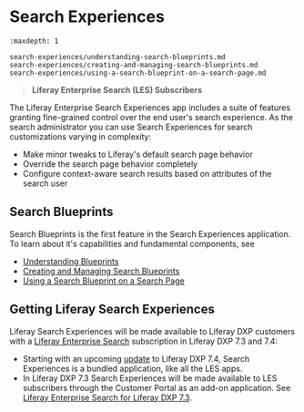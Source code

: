 # Search Experiences

```{toctree}
:maxdepth: 1

search-experiences/understanding-search-blueprints.md
search-experiences/creating-and-managing-search-blueprints.md
search-experiences/using-a-search-blueprint-on-a-search-page.md
```

> **Liferay Enterprise Search (LES) Subscribers**

The Liferay Enterprise Search Experiences app includes a suite of features granting fine-grained control over the end user's search experience. As the search administrator you can use Search Experiences for search customizations varying in complexity:

- Make minor tweaks to Liferay's default search page behavior
- Override the search page behavior completely
- Configure context-aware search results based on attributes of the search user

## Search Blueprints

Search Blueprints is the first feature in the Search Experiences application. To learn about it's capabilities and fundamental components, see

- [Understanding Blueprints](./search-experiences/understanding-search-blueprints.md)
- [Creating and Managing Search Blueprints](./search-experiences/creating-and-managing-search-blueprints.md)
- [Using a Search Blueprint on a Search Page](./search-experiences/using-a-search-blueprint-on-a-search-page.md)

## Getting Liferay Search Experiences

Liferay Search Experiences will be made available to Liferay DXP customers with a [Liferay Enterprise Search](../liferay-enterprise-search.md) subscription in Liferay DXP 7.3 and 7.4:

* Starting with an upcoming [update](../../../installation-and-upgrades/maintaining-a-liferay-installation/updating-liferay.md) to Liferay DXP 7.4, Search Experiences is a bundled application, like all the LES apps.
* In Liferay DXP 7.3 Search Experiences will be made available to LES subscribers through the Customer Portal as an add-on application. See [Liferay Enterprise Search for Liferay DXP 7.3](https://customer.liferay.com/downloads/-/download/liferay-enterprise-search-for-liferay-dxp-7-3).

